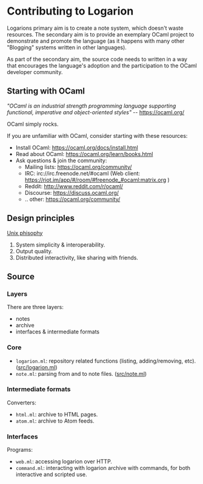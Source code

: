 # Contributing to Logarion

Logarions primary aim is to create a note system, which doesn't waste resources.
The secondary aim is to provide an exemplary OCaml project to demonstrate and promote the language (as it happens with many other "Blogging" systems written in other languages).

As part of the secondary aim, the source code needs to written in a way that encourages the language's adoption and the participation to the OCaml developer community.

## Starting with OCaml

_"OCaml is an industrial strength programming language supporting functional, imperative and object-oriented styles"_ -- https://ocaml.org/

OCaml simply rocks.

If you are unfamiliar with OCaml, consider starting with these resources:

- Install OCaml: https://ocaml.org/docs/install.html
- Read about OCaml: https://ocaml.org/learn/books.html
- Ask questions & join the community:
  - Mailing lists: https://ocaml.org/community/
  - IRC: irc://irc.freenode.net/#ocaml (Web client: https://riot.im/app/#/room/#freenode_#ocaml:matrix.org )
  - Reddit: http://www.reddit.com/r/ocaml/
  - Discourse: https://discuss.ocaml.org/
  - .. other: https://ocaml.org/community/

## Design principles

[Unix phisophy](https://en.wikipedia.org/wiki/Unix_philosophy#Do_One_Thing_and_Do_It_Well)

1. System simplicity & interoperability.
2. Output quality.
3. Distributed interactivity, like sharing with friends.

## Source

### Layers

There are three layers:

- notes 
- archive 
- interfaces & intermediate formats

### Core

- `logarion.ml`: repository related functions (listing, adding/removing, etc). ([src/logarion.ml](https://gitlab.com/orbifx/logarion/blob/master/src/logarion.ml))
- `note.ml`: parsing from and to note files. ([src/note.ml](https://gitlab.com/orbifx/logarion/blob/master/src/note.ml))

### Intermediate formats

Converters:

- `html.ml`: archive to HTML pages.
- `atom.ml`: archive to Atom feeds.

### Interfaces

Programs:

- `web.ml`: accessing logarion over HTTP.
- `command.ml`: interacting with logarion archive with commands, for both interactive and scripted use.
